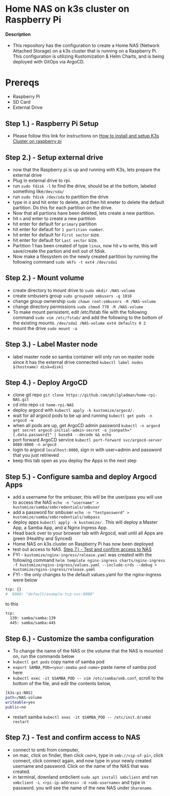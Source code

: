 # Home NAS on k3s cluster on Raspberry Pi
#### Description
- This repository has the configuration to create a Home NAS (Network Attached Storage) on a k3s cluster that is running on a Raspberry Pi. This configuration is utilizing Kustomization & Helm Charts, and is being deployed with GitOps via ArgoCD.

# Prereqs
- Raspberry Pi
- SD Card
- External Drive

## Step 1.) - Raspberry Pi Setup
- Please follow this link for instructions on [How to install and setup K3s Cluster on raspberry pi](https://github.com/philgladman/home-rpi-k3s-cluster.git)


## Step 2.) - Setup external drive
- now that the Raspberry pi is up and running with K3s, lets prepare the external drive
- Plug in external drive to rpi.
- run `sudo fdisk -l` to find the drive, should be at the bottom, labeled something like`/dev/sda/`
- run `sudo fdisk /dev/sda` to partition the drive
- type in `d` and hit enter to delete, and then hit eneter to delete the default partition. Do this for each partition on the drive.
- Now that all partions have been deleted, lets create a new partition.
- hit `n` and enter to create a new partition
- hit enter for default for `primary` partition
- hit enter for default for `1 partition number`.
- hit enter for default for `First sector` size.
- hit enter for default for `Last sector` size.
- Partition 1 has been created of type `linux`, now hit `w` to write, this will save/create the partion and exit out of fdisk.
- Now make a filesystem on the newly created partition by running the following command `sudo mkfs -t ext4 /dev/sda1`

## Step 2.) - Mount volume
- create directory to mount drive to `sudo mkdir /NAS-volume`
- create smbusers group `sudo groupadd smbusers -g 1010`
- change group ownership `sudo chown root:smbusers -R /NAS-volume`
- change directory permissions `sudo chmod 770 -R /NAS-volume`
- To make mount perisistent, edit /etc/fstab file with the following command `sudo vim /etc/fstab/` and add the following to the bottom of the existing mounts. `/dev/sda1 /NAS-volume ext4 defaults 0 2`
- mount the drive `sudo mount -a`

## Step 3.) - Label Master node
- label master node so samba container will only run on master node since it has the external drive connected `kubectl label nodes $(hostname) disk=disk1`

## Step 4.) - Deploy ArgoCD
- clone git repo `git clone https://github.com/philgladman/home-rpi-NAS.git`
- cd into repo `cd home-rpi-NAS`
- deploy argocd with `kubectl apply -k kustomize/argocd/.`
- wait for all argocd pods to be up and running `kubectl get pods -n argocd -w`
- when all pods are up, get ArgoCD admin password `kubectl -n argocd get secret argocd-initial-admin-secret -o jsonpath="{.data.password}" | base64 --decode && echo`
- port forward ArgoCD service `kubectl port-forward svc/argocd-server 8080:8080 -n argocd`
- login to argocd `localhost:8080`, sign in with user=admin and password that you just retrieved
- keep this tab open as you deploy the Apps in the next step

## Step 5.) - Configure samba and deploy Argocd Apps
- add a username for the smbuser, this will be the user/pass you will use to access the NAS `echo -n "username" > kustomize/samba/smbcredentials/smbuser`
- add a password for smbuser `echo -n "testpassword" > kustomize/samba/smbcredentials/smbpass`
- deploy apps `kubectl apply -k kustomize/.` This will deploy a Master App, a Samba App, and a Nginx Ingress App.
- Head back over to your browser tab with Argocd, wait until all Apps are green (Healthy and Synced)
- Home NAS on k3s cluster on Raspberry Pi has now been deployed
- test out access to NAS. [Step 7.) - Test and confirm access to NAS](/README.md#step-7---test-and-confirm-access-to-nas)
- FYI - `kustomize/nginx-ingress/release.yaml` was created with the following command `helm template nginx-ingress charts/nginx-ingress -f kustomize/nginx-ingress/values.yaml --include-crds --debug > kustomize/nginx-ingress/release.yaml`
- FYI - the only changes to the default values.yaml for the nginx-ingress were below
```bash
tcp: {}
#  8080: "default/example-tcp-svc:9000"
```
to this
```bash
tcp: 
  139: samba/samba:139
  445: samba/samba:445
```

## Step 6.) - Customize the samba configuration
- To change the name of the NAS or the volume that the NAS is mounted on, run the commands below
- `kubectl get pods` copy name of samba pod
- `export SAMBA_POD=<your-smaba-pod-name>` paste name of samba pod here
- `kubectl exec -it $SAMBA_POD -- vim /etc/samba/smb.conf`, scroll to the bottom of the file, and edit the contents below,

```bash
[k3s-pi-NAS]
path=/NAS-volume
writeable=yes
public=no
```

- restart samba `kubectl exec -it $SAMBA_POD -- /etc/init.d/smbd restart`

## Step 7.) - Test and confirm access to NAS
- connect to smb from computer,
- on mac, click on finder, then click `cmd+k`, type in `smb://<ip-of-pi>`, click connect, click connect again, and now type in your newly created username and password. Click on the name of the NAS that was created.
- in terminal, downland smbclient `sudo apt install smbclient` and run `smbclient -L <rpi-ip-address> -U <smb-username>` and type in password. you will see the name of the new NAS under `Sharename`.
